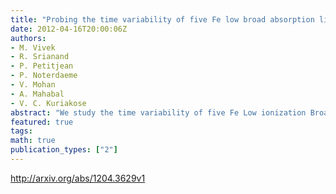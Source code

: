 ```yaml
---
title: "Probing the time variability of five Fe low broad absorption line   quasars"
date: 2012-04-16T20:00:06Z
authors:
- M. Vivek
- R. Srianand
- P. Petitjean
- P. Noterdaeme
- V. Mohan
- A. Mahabal
- V. C. Kuriakose
abstract: "We study the time variability of five Fe Low ionization Broad Absorption Line (FeLoBAL) QSOs using repeated spectroscopic observations with the 2m telescope at IUCAA Girawali observatory (IGO) spanning an interval of upto 10 years. We report a dramatic variation in Al III and Fe III fine-structure lines in the spectra of SDSS J221511.93-004549.9 (z_em ~ 1.478). However, there is no such strong variability shown by the C IV absorption. This source is known to be unusual with (i) the continuum emission dominated by Fe emission lines, (ii) Fe III absorption being stronger than Fe II and (iii) the apparent ratio of Fe III UV 48 to Fe III UV 34 absorption suggesting an inverted population ratio. This is the first reported detection of time variability in the Fe III fine-structure lines in QSO spectra. There is a strong reduction in the absorption strength of these lines between year 2000 and 2008. Using the template fitting techniques, we show that the apparent inversion of strength of UV lines could be related to the complex spectral energy distribution of this QSO. The observed variability can be related to change in the ionization state of the gas or due to transverse motion of this absorbing gas. The shortest variability timescale of Al III line gives a lower limit on the electron density of the absorbing gas as n_e >= 1.1 x 10^4 cm^-3. The remaining 4 FeLoBALs do not show any changes beyond the measurement uncertainties either in optical depth or in the velocity structure. We present the long-term photometric light curve for all of our sources. Among them only SDSS J221511.93-004549.9 shows significant (>= 0.2 mag) variability."
featured: true
tags:
math: true
publication_types: ["2"]
---
```

http://arxiv.org/abs/1204.3629v1
